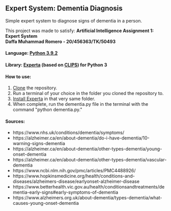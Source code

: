 ## Expert System: Dementia Diagnosis
Simple expert system to diagnose signs of dementia in a person.<br>

This project was made to satisfy: <b>Artificial Intelligence Assignment 1: Expert System</b><br>
<b>Daffa Muhammad Romero - 20/456363/TK/50493</b>

#### Language: <a href="https://www.python.org/downloads/release/python-392/">Python 3.9.2</a>
#### Library: <a href="https://github.com/nilp0inter/experta">Experta</a> (based on <a href="http://clipsrules.sourceforge.net/">CLIPS</a>) for Python 3

#### How to use:
<ol>
  <li><a href="https://docs.github.com/en/repositories/creating-and-managing-repositories/cloning-a-repository">Clone</a> the repository.</li>
  <li>Run a terminal of your choice in the folder you cloned the repository to.</li>
  <li><a href="https://experta.readthedocs.io/en/latest/installation.html">Install Experta</a> in that very same folder.</li>
  <li>When complete, run the dementia.py file in the terminal with the command "python dementia.py."</li>
</ol>

#### Sources:
<ul>
  <li>https://www.nhs.uk/conditions/dementia/symptoms/
  <li>https://alzheimer.ca/en/about-dementia/do-i-have-dementia/10-warning-signs-dementia</li>
  <li>https://alzheimer.ca/en/about-dementia/other-types-dementia/young-onset-dementia</li>
  <li>https://alzheimer.ca/en/about-dementia/other-types-dementia/vascular-dementia</li>
  <li>https://www.ncbi.nlm.nih.gov/pmc/articles/PMC4488926/</li>
  <li>https://www.hopkinsmedicine.org/health/conditions-and-diseases/alzheimers-disease/earlyonset-alzheimer-disease</li>
  <li>https://www.betterhealth.vic.gov.au/health/conditionsandtreatments/dementia-early-signs#early-symptoms-of-dementia</li>
  <li>https://www.alzheimers.org.uk/about-dementia/types-dementia/what-causes-young-onset-dementia</li>
</ul>
